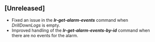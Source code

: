 ## [Unreleased]
  - Fixed an issue in the ***lr-get-alarm-events*** command when *DrillDownLogs* is empty.
  - Improved handling of the ***lr-get-alarm-events-by-id*** command when there are no events for the alarm.

